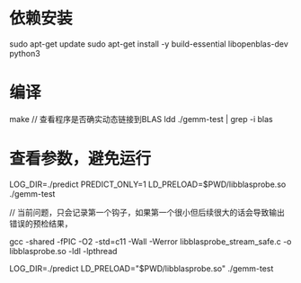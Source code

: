 # 依赖安装
sudo apt-get update
sudo apt-get install -y build-essential libopenblas-dev python3

# 编译
make
// 查看程序是否确实动态链接到BLAS
ldd ./gemm-test | grep -i blas

# 查看参数，避免运行
LOG_DIR=./predict PREDICT_ONLY=1 LD_PRELOAD=$PWD/libblasprobe.so ./gemm-test



// 当前问题，只会记录第一个钩子，如果第一个很小但后续很大的话会导致输出错误的预检结果，

gcc -shared -fPIC -O2 -std=c11 -Wall -Werror   libblasprobe_stream_safe.c -o libblasprobe.so -ldl -lpthread

LOG_DIR=./predict LD_PRELOAD="$PWD/libblasprobe.so" ./gemm-test